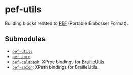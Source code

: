 pef-utils
=========

Building blocks related to [PEF][] (Portable Embosser Format).

Submodules
----------

- [`pef-utils`](pef-utils/src/main)
- [`pef-core`](pef-core/src/main)
- [`pef-calabash`](pef-calabash/src/main): XProc bindings for
  [BrailleUtils][].
- [`pef-saxon`](pef-saxon/src/main): XPath bindings for BrailleUtils.


[PEF]: http://pef-format.org
[BrailleUtils]: http://code.google.com/p/brailleutils
[XProcSpec]: http://josteinaj.github.io/xprocspec

